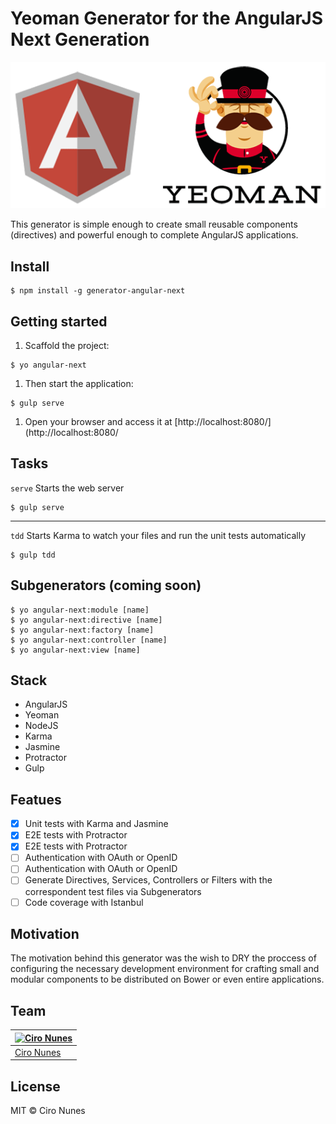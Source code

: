 # Yeoman Generator for the AngularJS Next Generation

![Angular Yeoman](angular-yeoman.png)

This generator is simple enough to create small reusable components (directives) and powerful enough to complete AngularJS applications.

## Install
```
$ npm install -g generator-angular-next
```

## Getting started

1. Scaffold the project:
```
$ yo angular-next
```
1. Then start the application:
```
$ gulp serve
```
1. Open your browser and access it at [http://localhost:8080/](http://localhost:8080/

## Tasks
```serve``` Starts the web server

```
$ gulp serve
```

---


```tdd``` Starts Karma to watch your files and run the unit tests automatically

```
$ gulp tdd
```

## Subgenerators (coming soon)
```
$ yo angular-next:module [name]
$ yo angular-next:directive [name]
$ yo angular-next:factory [name]
$ yo angular-next:controller [name]
$ yo angular-next:view [name]
```

## Stack
- AngularJS
- Yeoman
- NodeJS
- Karma
- Jasmine
- Protractor
- Gulp

## Featues
- [x] Unit tests with Karma and Jasmine
- [x] E2E tests with Protractor
- [x] E2E tests with Protractor
- [ ] Authentication with OAuth or OpenID
- [ ] Authentication with OAuth or OpenID
- [ ] Generate Directives, Services, Controllers or Filters with the correspondent test files via Subgenerators
- [ ] Code coverage with Istanbul

## Motivation
The motivation behind this generator was the wish to DRY the proccess of configuring the necessary development environment for crafting small and modular components to be distributed on Bower or even entire applications.

## Team
[![Ciro Nunes](https://2.gravatar.com/avatar/ac4189b770a4dbc0078935a68fff6f5c)](https://github.com/cironunes) | 
--- |
[Ciro Nunes](https://github.com/cironunes) |

## License

MIT © Ciro Nunes
